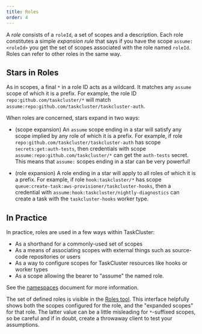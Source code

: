 ```yaml
---
title: Roles
order: 4
---
```


A _role_ consists of a `roleId`, a set of scopes and a description. Each role
constitutes a simple _expansion rule_ that says if you have the scope
`assume:<roleId>` you get the set of scopes associated with the role named
`roleId`. Roles can refer to other roles in the same way.


Stars in Roles
--------------

As in scopes, a final `*` in a role ID acts as a wildcard. It matches any
`assume` scope of which it is a prefix. For example, the role ID
`repo:github.com/taskcluster/*` will match
`assume:repo:github.com/taskcluster/taskcluster-auth`.

When roles are concerned, stars expand in two ways:

 * (scope expansion) An `assume` scope ending in a star will satisfy any scope
   implied by any role of which it is a prefix. For example, if role
   `repo:github.com/taskcluster/taskcluster-auth` has scope
   `secrets:get:auth-tests`, then credentials with scope
   `assume:repo:github.com/taskcluster/*` can get the `auth-tests` secret.
   This means that `assume:` scopes ending in a star can be very powerful!

 * (role expansion) A role ending in a star will apply to all roles of which it
   is a prefix. For example, if role `hook:taskcluster/*` has scope
   `queue:create-task:aws-provisioner/taskcluster-hooks`, then a credential
   with `assume:hook:taskcluster/nightly-diagnostics` can create a task with
   the `taskcluster-hooks` worker type.

In Practice
-----------

In practice, roles are used in a few ways within TaskCluster:

 * As a shorthand for a commonly-used set of scopes
 * As a means of associating scopes with external things such as source-code repositories or users
 * As a way to configure scopes for TaskCluster resources like hooks or worker types
 * As a scope allowing the bearer to "assume" the named role.

See the [namespaces](/manual/devel/namespaces) document for more information.

The set of defined roles is visible in the [Roles
tool](http://tools.taskcluster.net/auth/roles/). This interface helpfully
shows both the scopes configured for the role, and the "expanded scopes" for
that role. The latter value can be a little misleading for `*`-suffixed
scopes, so be careful and if in doubt, create a throwaway client to test your
assumptions.

